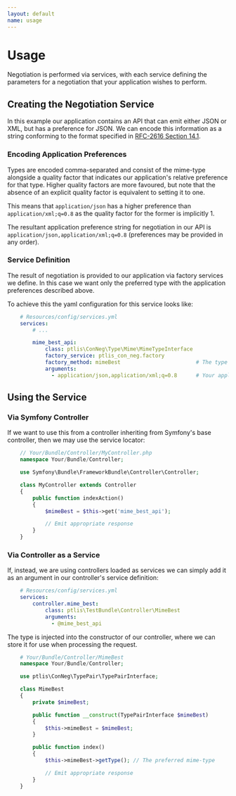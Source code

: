 ```yaml
---
layout: default
name: usage
---
```


# Usage

Negotiation is performed via services, with each service defining the parameters for a negotiation that your application wishes to perform.

## Creating the Negotiation Service

In this example our application contains an API that can emit either JSON or XML, but has a preference for JSON. We can encode this information as a string conforming to the format specified in [RFC-2616 Section 14.1](http://www.w3.org/Protocols/rfc2616/rfc2616-sec14.html#sec14.1).

### Encoding Application Preferences

Types are encoded comma-separated and consist of the mime-type alongside a quality factor that indicates our application's relative preference for that type. Higher quality factors are more favoured, but note that the absence of an explicit quality factor is equivalent to setting it to one.

This means that ```application/json``` has a higher preference than ```application/xml;q=0.8``` as the quality factor for the former is implicitly 1.

The resultant application preference string for negotiation in our API is ```application/json,application/xml;q=0.8``` (preferences may be provided in any order).


### Service Definition

The result of negotiation is provided to our application via factory services we define. In this case we want only the preferred type with the application preferences described above.

To achieve this the yaml configuration for this service looks like:

```yaml
    # Resources/config/services.yml
    services:
        # ...

        mime_best_api:
            class: ptlis\ConNeg\Type\Mime\MimeTypeInterface
            factory_service: ptlis_con_neg.factory
            factory_method: mimeBest                        # The type of negotiation to perform
            arguments:
              - application/json,application/xml;q=0.8      # Your application preferences
```


## Using the Service


### Via Symfony Controller

If we want to use this from a controller inheriting from Symfony's base controller, then we may use the service locator:

```php
    // Your/Bundle/Controller/MyController.php
    namespace Your/Bundle/Controller;

    use Symfony\Bundle\FrameworkBundle\Controller\Controller;

    class MyController extends Controller
    {
        public function indexAction()
        {
            $mimeBest = $this->get('mime_best_api');

            // Emit appropriate response
        }
    }
```


### Via Controller as a Service

If, instead, we are using controllers loaded as services we can simply add it as an argument in our controller's service definition:

```yaml
    # Resources/config/services.yml
    services:
        controller.mime_best:
            class: ptlis\TestBundle\Controller\MimeBest
            arguments:
              - @mime_best_api
```

The type is injected into the constructor of our controller, where we can store it for use when processing the request.

```php
    # Your/Bundle/Controller/MimeBest
    namespace Your/Bundle/Controller;

    use ptlis\ConNeg\TypePair\TypePairInterface;

    class MimeBest
    {
        private $mimeBest;

        public function __construct(TypePairInterface $mimeBest)
        {
            $this->mimeBest = $mimeBest;
        }

        public function index()
        {
            $this->mimeBest->getType(); // The preferred mime-type

            // Emit appropriate response
        }
    }
```

